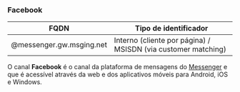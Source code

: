 ### Facebook
| FQDN                     | Tipo de identificador                                         | 
|--------------------------|---------------------------------------------------------------|
| @messenger.gw.msging.net | Interno (cliente por página) / MSISDN (via customer matching) |

O canal **Facebook** é o canal da plataforma de mensagens do [Messenger](https://www.messenger.com/) e que é acessível através da web e dos aplicativos móveis para Android, iOS e Windows.
